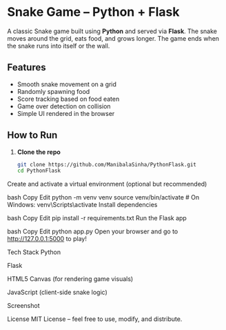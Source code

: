 #  Snake Game – Python + Flask

A classic Snake game built using **Python** and served via **Flask**. The snake moves around the grid, eats food, and grows longer. The game ends when the snake runs into itself or the wall.

##  Features

- Smooth snake movement on a grid
- Randomly spawning food
- Score tracking based on food eaten
- Game over detection on collision
- Simple UI rendered in the browser

##  How to Run

1. **Clone the repo**  
   ```bash
   git clone https://github.com/ManibalaSinha/PythonFlask.git
   cd PythonFlask
Create and activate a virtual environment (optional but recommended)

bash
Copy
Edit
python -m venv venv
source venv/bin/activate  # On Windows: venv\Scripts\activate
Install dependencies

bash
Copy
Edit
pip install -r requirements.txt
Run the Flask app

bash
Copy
Edit
python app.py
Open your browser and go to http://127.0.0.1:5000 to play!

 Tech Stack
Python

Flask

HTML5 Canvas (for rendering game visuals)

JavaScript (client-side snake logic)

 Screenshot
<!-- Replace with actual image if available -->

 License
MIT License – feel free to use, modify, and distribute.
